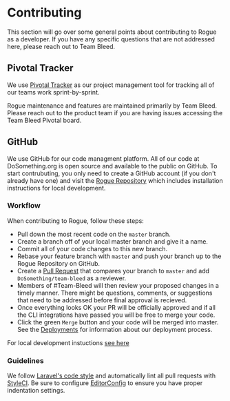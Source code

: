 # Contributing

This section will go over some general points about contributing to Rogue as a developer. If you have any specific questions that are not addressed here, please reach out to Team Bleed.

## Pivotal Tracker

We use [Pivotal Tracker](https://www.pivotaltracker.com/n/projects/2019429) as our project management tool for tracking all of our teams work sprint-by-sprint.

Rogue maintenance and features are maintained primarily by Team Bleed. Please reach out to the product
team if you are having issues accessing the Team Bleed Pivotal board.

## GitHub

We use GitHub for our code managment platform. All of our code at DoSomething.org is open source and available to the public on GitHub. To start contrubuting, you only need to create a GitHub account (if you don't already have one) and visit the [Rogue Repository](https://github.com/DoSomething/rogue) which includes installation instructions for local development.

### Workflow

When contributing to Rogue, follow these steps:

-   Pull down the most recent code on the `master` branch.
-   Create a branch off of your local master branch and give it a name.
-   Commit all of your code changes to this new branch.
-   Rebase your feature branch with `master` and push your branch up to the Rogue Repository on GitHub.
-   Create a [Pull Request](https://help.github.com/articles/about-pull-requests/) that compares your branch to `master` and add `DoSomething/team-bleed` as a reviewer.
-   Members of #Team-Bleed will then review your proposed changes in a timely manner. There might be questions, comments, or suggestions that need to be addressed before final approval is recieved.
-   Once everything looks OK your PR will be officially approved and if all the CLI integrations have passed you will be free to merge your code.
-   Click the green `Merge` button and your code will be merged into master. See the [Deployments](/docs/development/deployments.md) for information about our deployment process.

For local development instuctions [see here](/docs/development/installation.md)

### Guidelines

We follow [Laravel's code style](http://laravel.com/docs/5.5/contributions#coding-style) and automatically
lint all pull requests with [StyleCI](https://styleci.io/repos/64166359). Be sure to configure
[EditorConfig](http://editorconfig.org) to ensure you have proper indentation settings.
